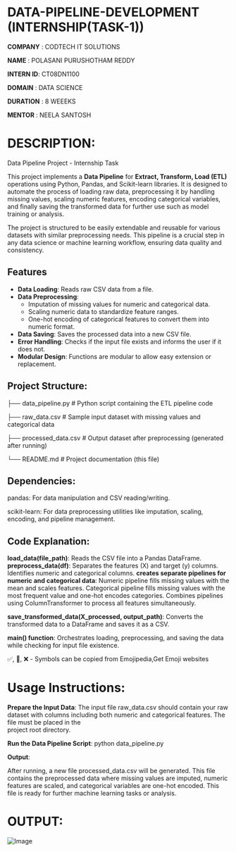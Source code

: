 # DATA-PIPELINE-DEVELOPMENT (INTERNSHIP(TASK-1))

**COMPANY**  : CODTECH IT SOLUTIONS

**NAME**     : POLASANI PURUSHOTHAM REDDY

**INTERN ID**: CT08DN1100

**DOMAIN**   : DATA SCIENCE

**DURATION** : 8 WEEEKS

**MENTOR**   : NEELA SANTOSH



# DESCRIPTION:
  Data Pipeline Project - Internship Task

  This project implements a **Data Pipeline** for **Extract, Transform, Load (ETL)** operations using Python, Pandas, and Scikit-learn libraries. It is designed to   automate the process of loading raw data, preprocessing it by handling missing values, scaling numeric features, encoding categorical variables, and finally        saving the transformed data for further use such as model training or analysis.

The project is structured to be easily extendable and reusable for various datasets with similar preprocessing needs. This pipeline is a crucial step in any data science or machine learning workflow, ensuring data quality and consistency.

## Features

  - **Data Loading**: Reads raw CSV data from a file.
  - **Data Preprocessing**:
      - Imputation of missing values for numeric and categorical data.
      - Scaling numeric data to standardize feature ranges.
      - One-hot encoding of categorical features to convert them into numeric format.
  - **Data Saving**: Saves the processed data into a new CSV file.
  - **Error Handling**: Checks if the input file exists and informs the user if it does not.
  - **Modular Design**: Functions are modular to allow easy extension or replacement.
  


## Project Structure:

  ├── data_pipeline.py # Python script containing the ETL pipeline code
  
  ├── raw_data.csv # Sample input dataset with missing values and categorical data
  
  ├── processed_data.csv # Output dataset after preprocessing (generated after running)

  └── README.md # Project documentation (this file)

## Dependencies:
  pandas: For data manipulation and CSV reading/writing.

  scikit-learn: For data preprocessing utilities like imputation, scaling, encoding, and pipeline management. 

## Code Explanation:
  **load_data(file_path)**: Reads the CSV file into a Pandas DataFrame.
  **preprocess_data(df)**:
    Separates the features (X) and target (y) columns.
    Identifies numeric and categorical columns.
  **creates separate pipelines for numeric and categorical data**:
    Numeric pipeline fills missing values with the mean and scales features.
    Categorical pipeline fills missing values with the most frequent value and one-hot encodes categories.
    Combines pipelines using ColumnTransformer to process all features simultaneously.

  **save_transformed_data(X_processed, output_path)**: Converts the transformed data to a DataFrame and saves it as a CSV.

  **main() function**: Orchestrates loading, preprocessing, and saving the data while checking for input file existence.

✅, 🔄, ❌ - Symbols can be copied from Emojipedia,Get Emoji  websites


# Usage Instructions:
  **Prepare the Input Data**:
    The input file raw_data.csv should contain your raw dataset with columns including both numeric and categorical features. The file must be placed in the        
    project root directory.

**Run the Data Pipeline Script**:
   python data_pipeline.py
   
**Output**:

  After running, a new file processed_data.csv will be generated. This file contains the preprocessed data where missing values are imputed, numeric features are     scaled, and categorical variables are one-hot encoded. This file is ready for further machine learning tasks or analysis.



# OUTPUT:

![Image](https://github.com/user-attachments/assets/5232f591-1560-426a-be91-43d2d5b5cbd3)


